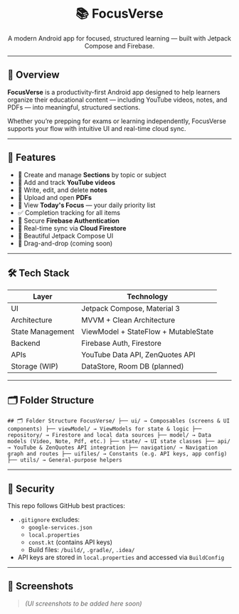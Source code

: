 <h1 align="center">📚 FocusVerse</h1>
<p align="center">
A modern Android app for focused, structured learning — built with Jetpack Compose and Firebase.
</p>

---

## 🧩 Overview

**FocusVerse** is a productivity-first Android app designed to help learners organize their educational content — including YouTube videos, notes, and PDFs — into meaningful, structured sections.

Whether you’re prepping for exams or learning independently, FocusVerse supports your flow with intuitive UI and real-time cloud sync.

---

## 🚀 Features

- 📁 Create and manage **Sections** by topic or subject
- 🎥 Add and track **YouTube videos**
- 📝 Write, edit, and delete **notes**
- 📄 Upload and open **PDFs**
- 📅 View **Today's Focus** — your daily priority list
- ✅ Completion tracking for all items
- 🔐 Secure **Firebase Authentication**
- 🔄 Real-time sync via **Cloud Firestore**
- 🌈 Beautiful Jetpack Compose UI
- 🧲 Drag-and-drop (coming soon)

---

## 🛠️ Tech Stack

| Layer            | Technology                           |
|------------------|---------------------------------------|
| UI               | Jetpack Compose, Material 3           |
| Architecture     | MVVM + Clean Architecture             |
| State Management | ViewModel + StateFlow + MutableState |
| Backend          | Firebase Auth, Firestore              |
| APIs             | YouTube Data API, ZenQuotes API       |
| Storage (WIP)    | DataStore, Room DB (planned)          |

---

## 🗂️ Folder Structure

<pre><code>## 🗂️ Folder Structure FocusVerse/ ├── ui/ → Composables (screens & UI components) ├── viewModel/ → ViewModels for state & logic ├── repository/ → Firestore and local data sources ├── model/ → Data models (Video, Note, Pdf, etc.) ├── state/ → UI state classes ├── api/ → YouTube & ZenQuotes API integration ├── navigation/ → Navigation graph and routes ├── uifiles/ → Constants (e.g. API keys, app config) ├── utils/ → General-purpose helpers </code></pre>

---

## 🔐 Security

This repo follows GitHub best practices:

- `.gitignore` excludes:
  - `google-services.json`
  - `local.properties`
  - `const.kt` (contains API keys)
  - Build files: `/build/`, `.gradle/`, `.idea/`
- API keys are stored in `local.properties` and accessed via `BuildConfig`

---

## 📸 Screenshots

> *(UI screenshots to be added here soon)*


